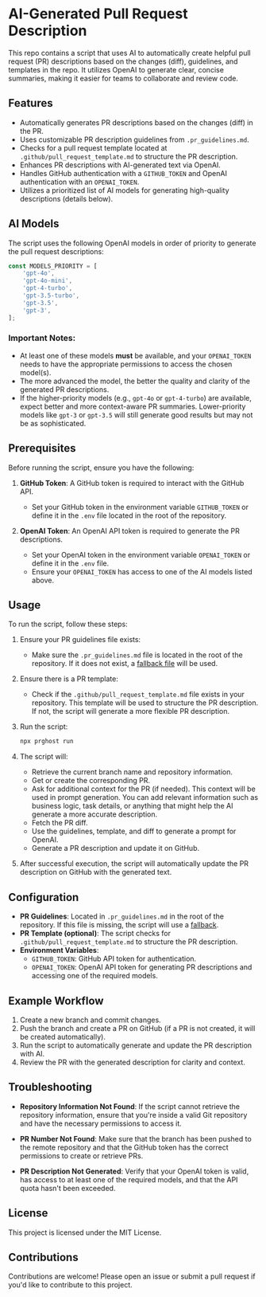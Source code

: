 # AI-Generated Pull Request Description

This repo contains a script that uses AI to automatically create helpful pull request (PR) descriptions based on the changes (diff), guidelines, and templates in the repo. It utilizes OpenAI to generate clear, concise summaries, making it easier for teams to collaborate and review code.

## Features

- Automatically generates PR descriptions based on the changes (diff) in the PR.
- Uses customizable PR description guidelines from `.pr_guidelines.md`.
- Checks for a pull request template located at `.github/pull_request_template.md` to structure the PR description.
- Enhances PR descriptions with AI-generated text via OpenAI.
- Handles GitHub authentication with a `GITHUB_TOKEN` and OpenAI authentication with an `OPENAI_TOKEN`.
- Utilizes a prioritized list of AI models for generating high-quality descriptions (details below).

## AI Models

The script uses the following OpenAI models in order of priority to generate the pull request descriptions:

```javascript
const MODELS_PRIORITY = [
    'gpt-4o',
    'gpt-4o-mini',
    'gpt-4-turbo',
    'gpt-3.5-turbo',
    'gpt-3.5',
    'gpt-3',
];
```

### Important Notes:
- At least one of these models **must** be available, and your `OPENAI_TOKEN` needs to have the appropriate permissions to access the chosen model(s).
- The more advanced the model, the better the quality and clarity of the generated PR descriptions.
- If the higher-priority models (e.g., `gpt-4o` or `gpt-4-turbo`) are available, expect better and more context-aware PR summaries.
  Lower-priority models like `gpt-3` or `gpt-3.5` will still generate good results but may not be as sophisticated.

## Prerequisites

Before running the script, ensure you have the following:

1. **GitHub Token**: A GitHub token is required to interact with the GitHub API.
   - Set your GitHub token in the environment variable `GITHUB_TOKEN` or define it in the `.env` file located in the root of the repository.

2. **OpenAI Token**: An OpenAI API token is required to generate the PR descriptions.
   - Set your OpenAI token in the environment variable `OPENAI_TOKEN` or define it in the `.env` file.
   - Ensure your `OPENAI_TOKEN` has access to one of the AI models listed above.

## Usage

To run the script, follow these steps:

1. Ensure your PR guidelines file exists:
   - Make sure the `.pr_guidelines.md` file is located in the root of the repository. If it does not exist, a [fallback file](src/utils/guidelines/.pr_guidelines.md) will be used.

2. Ensure there is a PR template:
   - Check if the `.github/pull_request_template.md` file exists in your repository. This template will be used to structure the PR description. If not, the script will generate a more flexible PR description.

3. Run the script:
   ```bash
   npx prghost run
   ```

4. The script will:
   - Retrieve the current branch name and repository information.
   - Get or create the corresponding PR.
   - Ask for additional context for the PR (if needed). This context will be used in prompt generation.
      You can add relevant information such as business logic, task details, or anything that might help the AI generate a more accurate description.
   - Fetch the PR diff.
   - Use the guidelines, template, and diff to generate a prompt for OpenAI.
   - Generate a PR description and update it on GitHub.

5. After successful execution, the script will automatically update the PR description on GitHub with the generated text.

## Configuration

- **PR Guidelines**: Located in `.pr_guidelines.md` in the root of the repository. If this file is missing, the script will use a [fallback](src/utils/guidelines/.pr_guidelines.md).
- **PR Template (optional)**: The script checks for `.github/pull_request_template.md` to structure the PR description.
- **Environment Variables**:
   - `GITHUB_TOKEN`: GitHub API token for authentication.
   - `OPENAI_TOKEN`: OpenAI API token for generating PR descriptions and accessing one of the required models.

## Example Workflow

1. Create a new branch and commit changes.
2. Push the branch and create a PR on GitHub (if a PR is not created, it will be created automatically).
3. Run the script to automatically generate and update the PR description with AI.
4. Review the PR with the generated description for clarity and context.

## Troubleshooting

- **Repository Information Not Found**:
  If the script cannot retrieve the repository information, ensure that you're inside a valid Git repository and have the necessary permissions to access it.

- **PR Number Not Found**:
  Make sure that the branch has been pushed to the remote repository and that the GitHub token has the correct permissions to create or retrieve PRs.

- **PR Description Not Generated**:
  Verify that your OpenAI token is valid, has access to at least one of the required models, and that the API quota hasn't been exceeded.

## License

This project is licensed under the MIT License.

## Contributions

Contributions are welcome! Please open an issue or submit a pull request if you'd like to contribute to this project.

